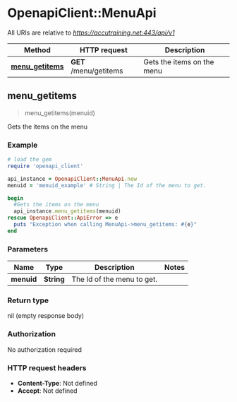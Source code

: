 # OpenapiClient::MenuApi

All URIs are relative to *https://accutraining.net:443/api/v1*

Method | HTTP request | Description
------------- | ------------- | -------------
[**menu_getitems**](MenuApi.md#menu_getitems) | **GET** /menu/getitems | Gets the items on the menu



## menu_getitems

> menu_getitems(menuid)

Gets the items on the menu

### Example

```ruby
# load the gem
require 'openapi_client'

api_instance = OpenapiClient::MenuApi.new
menuid = 'menuid_example' # String | The Id of the menu to get.

begin
  #Gets the items on the menu
  api_instance.menu_getitems(menuid)
rescue OpenapiClient::ApiError => e
  puts "Exception when calling MenuApi->menu_getitems: #{e}"
end
```

### Parameters


Name | Type | Description  | Notes
------------- | ------------- | ------------- | -------------
 **menuid** | **String**| The Id of the menu to get. | 

### Return type

nil (empty response body)

### Authorization

No authorization required

### HTTP request headers

- **Content-Type**: Not defined
- **Accept**: Not defined

